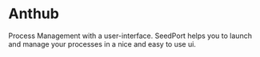 # Anthub
Process Management with a user-interface. SeedPort helps you to launch and manage your processes in a nice and easy to use ui.
